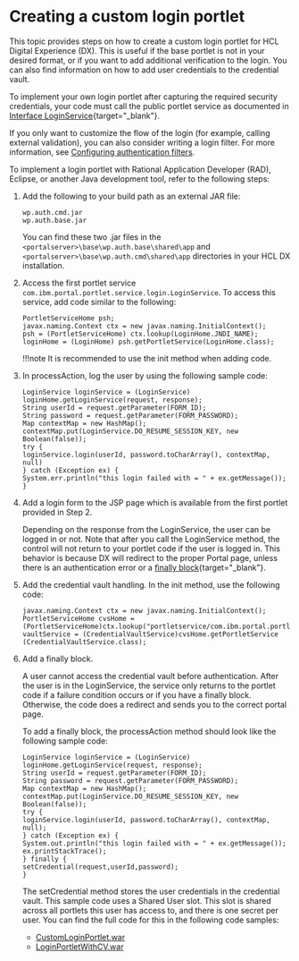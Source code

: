 # Creating a custom login portlet

This topic provides steps on how to create a custom login portlet for HCL Digital Experience (DX). This is useful if the base portlet is not in your desired format, or if you want to add additional verification to the login. You can also find information on how to add user credentials to the credential vault.

To implement your own login portlet after capturing the required security credentials, your code must call the public portlet service as documented in [Interface LoginService](https://help.hcl-software.com/digital-experience/8.5/dev/javadoc/vrm/850/spi_docs/com/ibm/portal/portlet/service/login/LoginService.html){target="_blank"}.

If you only want to customize the flow of the login (for example, calling external validation), you can also consider writing a login filter. For more information, see [Configuring authentication filters](../../../../config_portal_behavior/auth_filters/index.md).

To implement a login portlet with Rational Application Developer (RAD), Eclipse, or another Java development tool, refer to the following steps:

1. Add the following to your build path as an external JAR file:

    ```
    wp.auth.cmd.jar
    wp.auth.base.jar
    ```

    You can find these two .jar files in the `<portalserver>\base\wp.auth.base\shared\app` and `<portalserver>\base\wp.auth.cmd\shared\app` directories in your HCL DX installation.

2. Access the first portlet service `com.ibm.portal.portlet.service.login.LoginService`. To access this service, add code similar to the following:

    ```
    PortletServiceHome psh;
    javax.naming.Context ctx = new javax.naming.InitialContext();
    psh = (PortletServiceHome) ctx.lookup(LoginHome.JNDI_NAME);
    loginHome = (LoginHome) psh.getPortletService(LoginHome.class);
    ```

    !!!note
        It is recommended to use the init method when adding code.

3. In processAction, log the user by using the following sample code:

    ```
    LoginService loginService = (LoginService) loginHome.getLoginService(request, response);
    String userId = request.getParameter(FORM_ID);
    String password = request.getParameter(FORM_PASSWORD);
    Map contextMap = new HashMap();
    contextMap.put(LoginService.DO_RESUME_SESSION_KEY, new Boolean(false));
    try {
    loginService.login(userId, password.toCharArray(), contextMap, null)
    } catch (Exception ex) {
    System.err.println("this login failed with = " + ex.getMessage());
    }
    ```

4. Add a login form to the JSP page which is available from the first portlet provided in Step 2.

    Depending on the response from the LoginService, the user can be logged in or not. Note that after you call the LoginService method, the control will not return to your portlet code if the user is logged in. This behavior is because DX will redirect to the proper Portal page, unless there is an authentication error or a [finally block](https://docs.oracle.com/javase/tutorial/essential/exceptions/finally.html){target="_blank"}.

5. Add the credential vault handling. In the init method, use the following code:

    ```
    javax.naming.Context ctx = new javax.naming.InitialContext();
    PortletServiceHome cvsHome = (PortletServiceHome)ctx.lookup("portletservice/com.ibm.portal.portlet.service.credentialvault.CredentialVaultService");
    vaultService = (CredentialVaultService)cvsHome.getPortletService (CredentialVaultService.class);
    ```

6. Add a finally block. 

    A user cannot access the credential vault before authentication. After the user is in the LoginService, the service only returns to the portlet code if a failure condition occurs or if you have a finally block. Otherwise, the code does a redirect and sends you to the correct portal page.

    To add a finally block, the processAction method should look like the following sample code:

    ```
    LoginService loginService = (LoginService) loginHome.getLoginService(request, response);
    String userId = request.getParameter(FORM_ID);
    String password = request.getParameter(FORM_PASSWORD);
    Map contextMap = new HashMap();
    contextMap.put(LoginService.DO_RESUME_SESSION_KEY, new Boolean(false));
    try {
    loginService.login(userId, password.toCharArray(), contextMap, null);
    } catch (Exception ex) {
    System.out.println("this login failed with = " + ex.getMessage());
    ex.printStackTrace();
    } finally {
    setCredential(request,userId,password);
    }
    ```

    The setCredential method stores the user credentials in the credential vault. This sample code uses a Shared User slot. This slot is shared across all portlets this user has access to, and there is one secret per user. You can find the full code for this in the following code samples:

    - [CustomLoginPortlet.war](downloads/CustomLoginPortlet.war)
    - [LoginPortletWithCV.war](downloads/LoginPortletWithCV.war)
